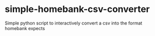 # simple-homebank-csv-converter
Simple python script to interactively convert a csv into the format homebank expects
